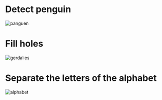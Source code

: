 # Detect penguin
![panguen](https://user-images.githubusercontent.com/78360814/125175925-b75c3a80-e1e4-11eb-9a57-6fe1d68e454b.PNG)
# Fill holes
![gerdalies](https://user-images.githubusercontent.com/78360814/125175926-b88d6780-e1e4-11eb-969a-cd09e707ba28.PNG)
# Separate the letters of the alphabet
![alphabet](https://user-images.githubusercontent.com/78360814/125175929-b9be9480-e1e4-11eb-817e-24701ebfeee4.PNG)
